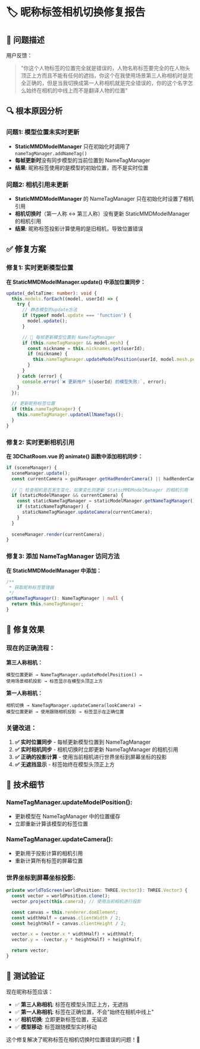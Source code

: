 # 🏷️ 昵称标签相机切换修复报告

## 🐛 **问题描述**

用户反馈：
> "你这个人物标签的位置完全就是错误的，人物名称标签要完全的在人物头顶正上方而且不能有任何的遮挡，你这个在我使用场景第三人称相机时是完全正确的，但是当我切换成第一人称相机就是完全错误的，你的这个名字怎么始终在相机的中线上而不是翻译人物的位置"

## 🔍 **根本原因分析**

### **问题1: 模型位置未实时更新**
- **StaticMMDModelManager** 只在初始化时调用了 `nameTagManager.addNameTag()`
- **每帧更新时**没有同步模型的当前位置到 NameTagManager
- **结果**: 昵称标签使用的是模型的初始位置，而不是实时位置

### **问题2: 相机引用未更新**
- **StaticMMDModelManager** 的 NameTagManager 只在初始化时设置了相机引用
- **相机切换时**（第一人称 ↔ 第三人称）没有更新 StaticMMDModelManager 的相机引用
- **结果**: 昵称标签投影计算使用的是旧相机，导致位置错误

## ✅ **修复方案**

### **修复1: 实时更新模型位置**

**在 StaticMMDModelManager.update() 中添加位置同步：**

```typescript
update(_deltaTime: number): void {
  this.models.forEach((model, userId) => {
    try {
      // 静态模型的update方法
      if (typeof model.update === 'function') {
        model.update();
      }

      // 🔧 每帧更新模型位置到 NameTagManager
      if (this.nameTagManager && model.mesh) {
        const nickname = this.nicknames.get(userId);
        if (nickname) {
          this.nameTagManager.updateModelPosition(userId, model.mesh.position);
        }
      }
    } catch (error) {
      console.error(`❌ 更新用户 ${userId} 的模型失败:`, error);
    }
  });

  // 更新昵称标签位置
  if (this.nameTagManager) {
    this.nameTagManager.updateAllNameTags();
  }
}
```

### **修复2: 实时更新相机引用**

**在 3DChatRoom.vue 的 animate() 函数中添加相机同步：**

```typescript
if (sceneManager) {
  sceneManager.update();
  const currentCamera = guiManager.getHadRenderCamera() || hadRenderCamera;
  
  // 🔧 检查相机是否发生变化，如果变化则更新 StaticMMDModelManager 的相机引用
  if (staticModelManager && currentCamera) {
    const staticNameTagManager = staticModelManager.getNameTagManager();
    if (staticNameTagManager) {
      staticNameTagManager.updateCamera(currentCamera);
    }
  }
  
  sceneManager.render(currentCamera);
}
```

### **修复3: 添加 NameTagManager 访问方法**

**在 StaticMMDModelManager 中添加：**

```typescript
/**
 * 获取昵称标签管理器
 */
getNameTagManager(): NameTagManager | null {
  return this.nameTagManager;
}
```

## 🎯 **修复效果**

### **现在的正确流程：**

**第三人称相机：**
```
模型位置更新 → NameTagManager.updateModelPosition() → 
使用场景相机投影 → 标签显示在模型头顶正上方
```

**第一人称相机：**
```
相机切换 → NameTagManager.updateCamera(lookCamera) → 
模型位置更新 → 使用跟随相机投影 → 标签显示在正确位置
```

### **关键改进：**

1. **✅ 实时位置同步** - 每帧更新模型位置到 NameTagManager
2. **✅ 实时相机同步** - 相机切换时立即更新 NameTagManager 的相机引用
3. **✅ 正确的投影计算** - 使用当前相机进行世界坐标到屏幕坐标的投影
4. **✅ 无遮挡显示** - 标签始终在模型头顶正上方

## 🔧 **技术细节**

### **NameTagManager.updateModelPosition():**
- 更新模型在 NameTagManager 中的位置缓存
- 立即重新计算该模型的标签位置

### **NameTagManager.updateCamera():**
- 更新用于投影计算的相机引用
- 重新计算所有标签的屏幕位置

### **世界坐标到屏幕坐标投影:**
```typescript
private worldToScreen(worldPosition: THREE.Vector3): THREE.Vector3 {
  const vector = worldPosition.clone();
  vector.project(this.camera); // 使用当前相机进行投影

  const canvas = this.renderer.domElement;
  const widthHalf = canvas.clientWidth / 2;
  const heightHalf = canvas.clientHeight / 2;

  vector.x = (vector.x * widthHalf) + widthHalf;
  vector.y = -(vector.y * heightHalf) + heightHalf;

  return vector;
}
```

## 🎉 **测试验证**

现在昵称标签应该：
- ✅ **第三人称相机**: 标签在模型头顶正上方，无遮挡
- ✅ **第一人称相机**: 标签在正确位置，不会"始终在相机中线上"
- ✅ **相机切换**: 立即更新标签位置，无延迟
- ✅ **模型移动**: 标签跟随模型实时移动

这个修复解决了昵称标签在相机切换时位置错误的问题！🚀
